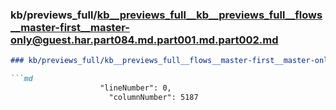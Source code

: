### kb/previews_full/kb__previews_full__kb__previews_full__flows__master-first__master-only@guest.har.part084.md.part001.md.part002.md

```md
### kb/previews_full/kb__previews_full__flows__master-first__master-only@guest.har.part084.md.part001.md (part 002)

```md
                    "lineNumber": 0,
                      "columnNumber": 5187
             
```

```

```
